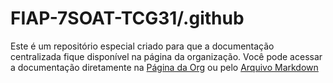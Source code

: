 # FIAP-7SOAT-TCG31/.github

Este é um repositório especial criado para que a documentação centralizada fique disponível na página da organização.
Você pode acessar a documentação diretamente na [Página da Org](https://github.com/FIAP-7SOAT-TCG31) ou pelo [Arquivo Markdown](./profile/README.md)
